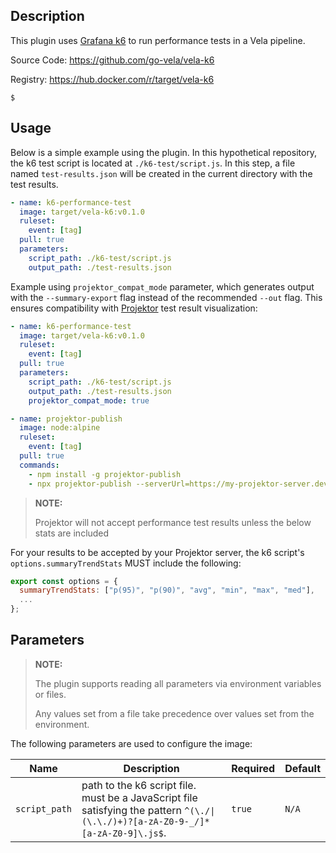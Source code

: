 ## Description

This plugin uses [Grafana k6](https://k6.io/) to run performance tests in a Vela pipeline.

Source Code: https://github.com/go-vela/vela-k6

Registry: https://hub.docker.com/r/target/vela-k6

`$`

## Usage

Below is a simple example using the plugin. In this hypothetical repository, the k6 test script is located at `./k6-test/script.js`. In this step, a file named `test-results.json` will be created in the current directory with the test results.

```yaml
- name: k6-performance-test
  image: target/vela-k6:v0.1.0
  ruleset:
    event: [tag]
  pull: true
  parameters:
    script_path: ./k6-test/script.js
    output_path: ./test-results.json
```

Example using `projektor_compat_mode` parameter, which generates output with the `--summary-export` flag instead of the recommended `--out` flag. This ensures compatibility with [Projektor](https://projektor.dev/) test result visualization:

```yaml
- name: k6-performance-test
  image: target/vela-k6:v0.1.0
  ruleset:
    event: [tag]
  pull: true
  parameters:
    script_path: ./k6-test/script.js
    output_path: ./test-results.json
    projektor_compat_mode: true

- name: projektor-publish
  image: node:alpine
  ruleset:
    event: [tag]
  pull: true
  commands:
    - npm install -g projektor-publish
    - npx projektor-publish --serverUrl=https://my-projektor-server.dev --performance="./test-results.json"
```

> **NOTE:**
>
> Projektor will not accept performance test results unless the below stats are included

For your results to be accepted by your Projektor server, the k6 script's `options.summaryTrendStats` MUST include the following:

```js
export const options = {
  summaryTrendStats: ["p(95)", "p(90)", "avg", "min", "max", "med"],
  ...
};
```

## Parameters

> **NOTE:**
>
> The plugin supports reading all parameters via environment variables or files.
>
> Any values set from a file take precedence over values set from the environment.

The following parameters are used to configure the image:

| Name                       | Description                                                                                                                                                                                                                          | Required | Default |
| -------------------------- | ------------------------------------------------------------------------------------------------------------------------------------------------------------------------------------------------------------------------------------ | -------- | ------- |
| `script_path`              | path to the k6 script file. must be a JavaScript file satisfying the pattern `^(\./\|(\.\./)+)?[a-zA-Z0-9-_/]*[a-zA-Z0-9]\.js$`.                                                                                                     | `true`   | `N/A`   |
